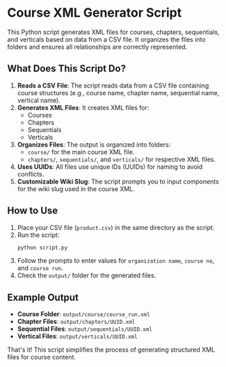 # Course XML Generator Script

This Python script generates XML files for courses, chapters, sequentials, and verticals based on data from a CSV file. It organizes the files into folders and ensures all relationships are correctly represented.

## What Does This Script Do?

1. **Reads a CSV File**: The script reads data from a CSV file containing course structures (e.g., course name, chapter name, sequential name, vertical name).
2. **Generates XML Files**: It creates XML files for:
   - Courses
   - Chapters
   - Sequentials
   - Verticals
3. **Organizes Files**: The output is organized into folders:
   - `course/` for the main course XML file.
   - `chapters/`, `sequentials/`, and `verticals/` for respective XML files.
4. **Uses UUIDs**: All files use unique IDs (UUIDs) for naming to avoid conflicts.
5. **Customizable Wiki Slug**: The script prompts you to input components for the wiki slug used in the course XML.

## How to Use

1. Place your CSV file (`product.csv`) in the same directory as the script.
2. Run the script:
   ```bash
   python script.py
   ```
3. Follow the prompts to enter values for `organization name`, `course no`, and `course run`.
4. Check the `output/` folder for the generated files.

## Example Output

- **Course Folder**: `output/course/course_run.xml`
- **Chapter Files**: `output/chapters/UUID.xml`
- **Sequential Files**: `output/sequentials/UUID.xml`
- **Vertical Files**: `output/verticals/UUID.xml`

That's it! This script simplifies the process of generating structured XML files for course content.